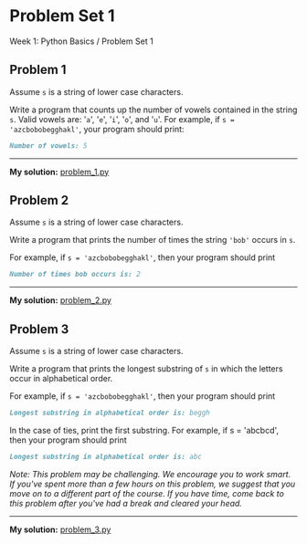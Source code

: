 # Problem Set 1

Week 1: Python Basics / Problem Set 1

## Problem 1

Assume `s` is a string of lower case characters.

Write a program that counts up the number of vowels contained in the string `s`. Valid vowels are: '`a`', '`e`', '`i`', '`o`', and '`u`'. For example, if `s = 'azcbobobegghakl'`, your program should print:

```markdown
Number of vowels: 5
```

---

**My solution:** [problem_1.py](problem_1.py)

## Problem 2

Assume `s` is a string of lower case characters.

Write a program that prints the number of times the string `'bob'` occurs in `s`.

For example, if `s = 'azcbobobegghakl'`, then your program should print

```markdown
Number of times bob occurs is: 2
```

---

**My solution:** [problem_2.py](problem_2.py)

## Problem 3

Assume `s` is a string of lower case characters.

Write a program that prints the longest substring of `s` in which the letters occur in alphabetical order.

For example, if `s = 'azcbobobegghakl'`, then your program should print

```markdown
Longest substring in alphabetical order is: beggh
```

In the case of ties, print the first substring. For example, if s = 'abcbcd', then your program should print

```markdown
Longest substring in alphabetical order is: abc
```

*Note: This problem may be challenging. We encourage you to work smart. If you've spent more than a few hours on this problem, we suggest that you move on to a different part of the course. If you have time, come back to this problem after you've had a break and cleared your head.*

---

**My solution:** [problem_3.py](problem_3.py)
